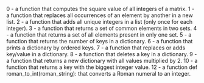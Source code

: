 0 - a function that computes the square value of all integers of a matrix.
1 - a function that replaces all occurrences of an element by another in a new list.
2 - a function that adds all unique integers in a list (only once for each integer).
3 - a function that returns a set of common elements in two sets.
4 - a function that returns a set of all elements present in only one set.
5 - a function that returns the number of keys in a dictionary.
6 - a function that prints a dictionary by ordered keys.
7 - a function that replaces or adds key/value in a dictionary.
8 - a function that deletes a key in a dictionary.
9 - a function that returns a new dictionary with all values multiplied by 2.
10 - a function that returns a key with the biggest integer value.
12 - a function def roman_to_int(roman_string): that converts a Roman numeral to an integer.